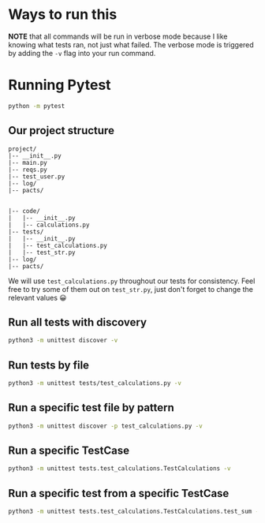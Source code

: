 # Ways to run this
**NOTE** that all commands will be run in verbose mode because I like knowing what tests ran, not just what failed. The verbose mode is triggered by adding the `-v` flag into your run command.

# Running Pytest
```bash
python -m pytest
```

## Our project structure

```
project/
|-- __init__.py  
|-- main.py  
|-- reqs.py  
|-- test_user.py  
|-- log/
|-- pacts/


|-- code/  
|   |-- __init__.py  
|   |-- calculations.py  
|-- tests/  
|   |-- __init__.py  
|   |-- test_calculations.py  
|   |-- test_str.py  
|-- log/
|-- pacts/
```

We will use `test_calculations.py` throughout our tests for consistency. Feel free to try some of them out on `test_str.py`, just don't forget to change the relevant values :grinning:

## Run all tests with discovery
```bash
python3 -m unittest discover -v
```

## Run tests by file
```bash
python3 -m unittest tests/test_calculations.py -v
```

## Run a specific test file by pattern
```bash
python3 -m unittest discover -p test_calculations.py -v
```

## Run a specific TestCase
```bash
python3 -m unittest tests.test_calculations.TestCalculations -v
```

## Run a specific test from a specific TestCase
```bash
python3 -m unittest tests.test_calculations.TestCalculations.test_sum -v
```